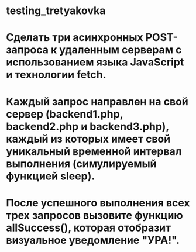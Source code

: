 # testing_tretyakovka

# Сделать три асинхронных POST-запроса к удаленным серверам с использованием языка JavaScript и технологии fetch.
# Каждый запрос направлен на свой сервер (backend1.php, backend2.php и backend3.php), каждый из которых имеет свой уникальный временной интервал выполнения (симулируемый функцией sleep).
# После успешного выполнения всех трех запросов вызовите функцию allSuccess(), которая отобразит визуальное уведомление "УРА!".

